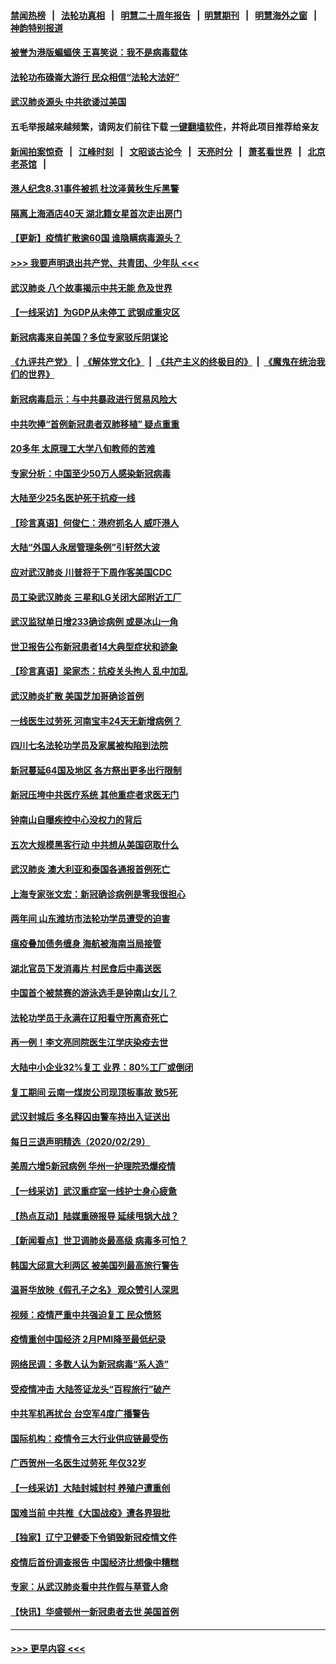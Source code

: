 #### [禁闻热榜](热点新闻.md?=0)  &nbsp;&nbsp;|&nbsp;&nbsp; [法轮功真相](https://github.com/gfw-breaker/truth/blob/master/README.md?=0) &nbsp;&nbsp;|&nbsp;&nbsp; [明慧二十周年报告](https://github.com/gfw-breaker/mh-reports/blob/master/README.md?=0) &nbsp;&nbsp;|&nbsp;&nbsp;[明慧期刊](https://github.com/gfw-breaker/mh-qikan) &nbsp;&nbsp;|&nbsp;&nbsp; [明慧海外之窗](https://github.com/gfw-breaker/mh-news/blob/master/README.md?=0) &nbsp;&nbsp;|&nbsp;&nbsp; [神韵特别报道](https://github.com/gfw-breaker/mh-news/blob/master/shenyun.md?=0)
#### [被誉为港版蝙蝠侠 王喜笑说：我不是病毒载体](../pages/nsc413/n11907724.md?t=03021032) 
#### [法轮功布碌崙大游行 民众相信“法轮大法好”](../pages/nsc413/n11907645.md?t=03021032) 
#### [武汉肺炎源头 中共欲诿过美国](../pages/nsc413/n11907665.md?t=03021032) 
#### 五毛举报越来越频繁，请网友们前往下载 [一键翻墙软件](https://github.com/gfw-breaker/ssr-accounts)，并将此项目推荐给亲友
#### [新闻拍案惊奇](https://github.com/gfw-breaker/banned-news/blob/master/pages/link4.md) &nbsp;&nbsp;|&nbsp;&nbsp; [江峰时刻](https://github.com/gfw-breaker/banned-news/blob/master/pages/link4.md) &nbsp;&nbsp;|&nbsp;&nbsp; [文昭谈古论今](https://github.com/gfw-breaker/banned-news/blob/master/pages/link4.md) &nbsp;&nbsp;|&nbsp;&nbsp; [天亮时分](https://github.com/gfw-breaker/banned-news/blob/master/pages/link4.md) &nbsp;&nbsp;|&nbsp;&nbsp; [萧茗看世界](https://github.com/gfw-breaker/banned-news/blob/master/pages/link4.md) &nbsp;&nbsp;|&nbsp;&nbsp; [北京老茶馆](https://github.com/gfw-breaker/banned-news/blob/master/pages/link4.md) &nbsp;&nbsp;|&nbsp;&nbsp; 
#### [港人纪念8.31事件被抓 杜汶泽黄秋生斥黑警](../pages/nsc413/n11907574.md?t=03021032) 
#### [隔离上海酒店40天 湖北籍女星首次走出房门](../pages/nsc413/n11907453.md?t=03021032) 
#### [【更新】疫情扩散逾60国 谁隐瞒病毒源头？](../pages/nsc413/n11890652.md?t=03021032) 
#### [>>> 我要声明退出共产党、共青团、少年队 <<<](https://github.com/begood0513/goodnews/blob/master/quit/letter.md) 
#### [武汉肺炎 八个故事揭示中共无能 危及世界](../pages/nsc413/n11888055.md?t=03021032) 
#### [【一线采访】为GDP从未停工 武钢成重灾区](../pages/nsc413/n11907787.md?t=03021032) 
#### [新冠病毒来自美国？多位专家驳斥阴谋论](../pages/nsc413/n11907805.md?t=03021032) 
#### [《九评共产党》](https://github.com/begood0513/9ping.md/blob/master/README.md) &nbsp;|&nbsp; [《解体党文化》](../../../../jtdwh.md/blob/master/README.md)  &nbsp;|&nbsp; [《共产主义的终极目的》](../../../../gczydzjmd.md/blob/master/README.md) &nbsp;|&nbsp; [《魔鬼在统治我们的世界》](../../../../mgztzwmdsj.md/blob/master/README.md) 
#### [新冠病毒启示：与中共暴政进行贸易风险大](../pages/nsc413/n11907718.md?t=03021032) 
#### [中共吹捧“首例新冠患者双肺移植” 疑点重重](../pages/nsc413/n11907615.md?t=03021032) 
#### [20多年 太原理工大学八旬教师的苦难](../pages/nsc413/n11907003.md?t=03021032) 
#### [专家分析：中国至少50万人感染新冠病毒](../pages/nsc413/n11907619.md?t=03021032) 
#### [大陆至少25名医护死于抗疫一线](../pages/nsc413/n11907479.md?t=03021032) 
#### [【珍言真语】何俊仁：港府抓名人 威吓港人](../pages/nsc413/n11907561.md?t=03021032) 
#### [大陆“外国人永居管理条例”引轩然大波](../pages/nsc413/n11907540.md?t=03021032) 
#### [应对武汉肺炎 川普将于下周作客美国CDC](../pages/nsc413/n11907493.md?t=03021032) 
#### [员工染武汉肺炎 三星和LG关闭大邱附近工厂](../pages/nsc413/n11907471.md?t=03021032) 
#### [武汉监狱单日增233确诊病例 或是冰山一角](../pages/nsc413/n11907360.md?t=03021032) 
#### [世卫报告公布新冠患者14大典型症状和迹象](../pages/nsc413/n11907472.md?t=03021032) 
#### [【珍言真语】梁家杰：抗疫关头拘人 乱中加乱](../pages/nsc413/n11907444.md?t=03021032) 
#### [武汉肺炎扩散 美国芝加哥确诊首例](../pages/nsc413/n11907347.md?t=03021032) 
#### [一线医生过劳死 河南宝丰24天无新增病例？](../pages/nsc413/n11907430.md?t=03021032) 
#### [四川七名法轮功学员及家属被构陷到法院](../pages/nsc413/n11907214.md?t=03021032) 
#### [新冠蔓延64国及地区 各方祭出更多出行限制](../pages/nsc413/n11907227.md?t=03021032) 
#### [新冠压垮中共医疗系统 其他重症者求医无门](../pages/nsc413/n11905283.md?t=03021032) 
#### [钟南山自曝疾控中心没权力的背后](../pages/nsc413/n11903401.md?t=03021032) 
#### [五次大规模黑客行动 中共想从美国窃取什么](../pages/nsc413/n11899124.md?t=03021032) 
#### [武汉肺炎 澳大利亚和泰国各通报首例死亡](../pages/nsc413/n11906995.md?t=03021032) 
#### [上海专家张文宏：新冠确诊病例是零我很担心](../pages/nsc413/n11906935.md?t=03021032) 
#### [两年间 山东潍坊市法轮功学员遭受的迫害](../pages/nsc413/n11902878.md?t=03021032) 
#### [瘟疫叠加债务缠身 海航被海南当局接管](../pages/nsc413/n11906466.md?t=03021032) 
#### [湖北官员下发消毒片 村民食后中毒送医](../pages/nsc413/n11906520.md?t=03021032) 
#### [中国首个被禁赛的游泳选手是钟南山女儿？](../pages/nsc413/n11906532.md?t=03021032) 
#### [法轮功学员于永满在辽阳看守所离奇死亡](../pages/nsc413/n11906047.md?t=03021032) 
#### [再一例！李文亮同院医生江学庆染疫去世](../pages/nsc413/n11906396.md?t=03021032) 
#### [大陆中小企业32%复工 业界：80%工厂或倒闭](../pages/nsc413/n11906257.md?t=03021032) 
#### [复工期间 云南一煤炭公司现顶板事故 致5死](../pages/nsc413/n11903190.md?t=03021032) 
#### [武汉封城后 多名释囚由警车持出入证送出](../pages/nsc413/n11906273.md?t=03021032) 
#### [每日三退声明精选（2020/02/29）](../pages/nsc413/n11906228.md?t=03021032) 
#### [美周六增5新冠病例 华州一护理院恐爆疫情](../pages/nsc413/n11905823.md?t=03021032) 
#### [【一线采访】武汉重症室一线护士身心疲惫](../pages/nsc413/n11906089.md?t=03021032) 
#### [【热点互动】陆媒重磅报导 延续甩锅大战？](../pages/nsc413/n11905973.md?t=03021032) 
#### [【新闻看点】世卫调肺炎最高级 病毒多可怕？](../pages/nsc413/n11905498.md?t=03021032) 
#### [韩国大邱意大利两区 被美国列最高旅行警告](../pages/nsc413/n11905944.md?t=03021032) 
#### [温哥华放映《假孔子之名》 观众赞引人深思](../pages/nsc413/n11903970.md?t=03021032) 
#### [视频：疫情严重中共强迫复工 民众愤怒](../pages/nsc413/n11905794.md?t=03021032) 
#### [疫情重创中国经济 2月PMI降至最低纪录](../pages/nsc413/n11905093.md?t=03021032) 
#### [网络民调：多数人认为新冠病毒“系人造”](../pages/nsc413/n11905778.md?t=03021032) 
#### [受疫情冲击 大陆签证龙头“百程旅行”破产](../pages/nsc413/n11905777.md?t=03021032) 
#### [中共军机再扰台 台空军4度广播警告](../pages/nsc413/n11905748.md?t=03021032) 
#### [国际机构：疫情令三大行业供应链最受伤](../pages/nsc413/n11905694.md?t=03021032) 
#### [广西贺州一名医生过劳死 年仅32岁](../pages/nsc413/n11905670.md?t=03021032) 
#### [【一线采访】大陆封城封村 养殖户遭重创](../pages/nsc413/n11905654.md?t=03021032) 
#### [国难当前 中共推《大国战疫》遭各界狠批](../pages/nsc413/n11905559.md?t=03021032) 
#### [【独家】辽宁卫健委下令销毁新冠疫情文件](../pages/nsc413/n11901418.md?t=03021032) 
#### [疫情后首份调查报告 中国经济比想像中糟糕](../pages/nsc413/n11905617.md?t=03021032) 
#### [专家：从武汉肺炎看中共作假与草菅人命](../pages/nsc413/n11905139.md?t=03021032) 
#### [【快讯】华盛顿州一新冠患者去世 美国首例](../pages/nsc413/n11905571.md?t=03021032) 

----
#### [ >>> 更早内容 <<< ](../indexes/nsc413-earlier.md)
